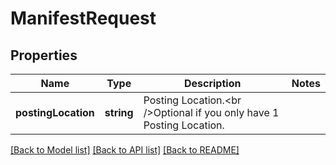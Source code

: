 # ManifestRequest

## Properties
Name | Type | Description | Notes
------------ | ------------- | ------------- | -------------
**postingLocation** | **string** | Posting Location.&lt;br /&gt;Optional if you only have 1 Posting Location. | 

[[Back to Model list]](../README.md#documentation-for-models) [[Back to API list]](../README.md#documentation-for-api-endpoints) [[Back to README]](../README.md)

